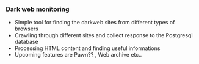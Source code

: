 ### Dark web monitoring

* Simple tool for finding the darkweb sites from different types of browsers 
* Crawling through different sites and collect response to the Postgresql database
* Processing HTML content and finding useful informations
* Upcoming features are Pawn?? , Web archive etc..

